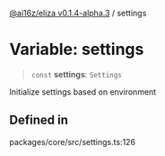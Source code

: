 [@ai16z/eliza v0.1.4-alpha.3](../index.md) / settings

# Variable: settings

> `const` **settings**: `Settings`

Initialize settings based on environment

## Defined in

packages/core/src/settings.ts:126
